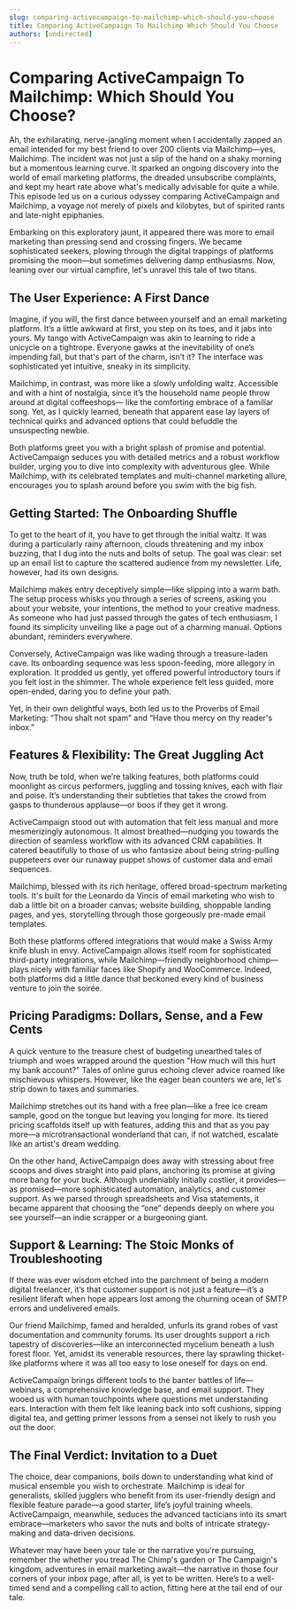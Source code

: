 ```yaml
---
slug: comparing-activecampaign-to-mailchimp-which-should-you-choose
title: Comparing ActiveCampaign To Mailchimp Which Should You Choose
authors: [undirected]
---
```



# Comparing ActiveCampaign To Mailchimp: Which Should You Choose?

Ah, the exhilarating, nerve-jangling moment when I accidentally zapped an email intended for my best friend to over 200 clients via Mailchimp—yes, Mailchimp. The incident was not just a slip of the hand on a shaky morning but a momentous learning curve. It sparked an ongoing discovery into the world of email marketing platforms, the dreaded unsubscribe complaints, and kept my heart rate above what's medically advisable for quite a while. This episode led us on a curious odyssey comparing ActiveCampaign and Mailchimp, a voyage not merely of pixels and kilobytes, but of spirited rants and late-night epiphanies.

Embarking on this exploratory jaunt, it appeared there was more to email marketing than pressing send and crossing fingers. We became sophisticated seekers, plowing through the digital trappings of platforms promising the moon—but sometimes delivering damp enthusiasms. Now, leaning over our virtual campfire, let's unravel this tale of two titans.

## The User Experience: A First Dance

Imagine, if you will, the first dance between yourself and an email marketing platform. It’s a little awkward at first, you step on its toes, and it jabs into yours. My tango with ActiveCampaign was akin to learning to ride a unicycle on a tightrope. Everyone gawks at the inevitability of one’s impending fall, but that's part of the charm, isn’t it? The interface was sophisticated yet intuitive, sneaky in its simplicity. 

Mailchimp, in contrast, was more like a slowly unfolding waltz. Accessible and with a hint of nostalgia, since it’s the household name people throw around at digital coffeeshops— like the comforting embrace of a familiar song. Yet, as I quickly learned, beneath that apparent ease lay layers of technical quirks and advanced options that could befuddle the unsuspecting newbie.

Both platforms greet you with a bright splash of promise and potential. ActiveCampaign seduces you with detailed metrics and a robust workflow builder, urging you to dive into complexity with adventurous glee. While Mailchimp, with its celebrated templates and multi-channel marketing allure, encourages you to splash around before you swim with the big fish.

## Getting Started: The Onboarding Shuffle

To get to the heart of it, you have to get through the initial waltz. It was during a particularly rainy afternoon, clouds threatening and my inbox buzzing, that I dug into the nuts and bolts of setup. The goal was clear: set up an email list to capture the scattered audience from my newsletter. Life, however, had its own designs.

Mailchimp makes entry deceptively simple—like slipping into a warm bath. The setup process whisks you through a series of screens, asking you about your website, your intentions, the method to your creative madness. As someone who had just passed through the gates of tech enthusiasm, I found its simplicity unveiling like a page out of a charming manual. Options abundant, reminders everywhere.

Conversely, ActiveCampaign was like wading through a treasure-laden cave. Its onboarding sequence was less spoon-feeding, more allegory in exploration. It prodded us gently, yet offered powerful introductory tours if you felt lost in the shimmer. The whole experience felt less guided, more open-ended, daring you to define your path.

Yet, in their own delightful ways, both led us to the Proverbs of Email Marketing: “Thou shalt not spam” and “Have thou mercy on thy reader's inbox.”

## Features & Flexibility: The Great Juggling Act

Now, truth be told, when we’re talking features, both platforms could moonlight as circus performers, juggling and tossing knives, each with flair and poise. It’s understanding their subtleties that takes the crowd from gasps to thunderous applause—or boos if they get it wrong.

ActiveCampaign stood out with automation that felt less manual and more mesmerizingly autonomous. It almost breathed—nudging you towards the direction of seamless workflow with its advanced CRM capabilities. It catered beautifully to those of us who fantasize about being string-pulling puppeteers over our runaway puppet shows of customer data and email sequences.

Mailchimp, blessed with its rich heritage, offered broad-spectrum marketing tools. It's built for the Leonardo da Vincis of email marketing who wish to dab a little bit on a broader canvas; website building, shoppable landing pages, and yes, storytelling through those gorgeously pre-made email templates.

Both these platforms offered integrations that would make a Swiss Army knife blush in envy. ActiveCampaign allows itself room for sophisticated third-party integrations, while Mailchimp—friendly neighborhood chimp—plays nicely with familiar faces like Shopify and WooCommerce. Indeed, both platforms did a little dance that beckoned every kind of business venture to join the soirée.

## Pricing Paradigms: Dollars, Sense, and a Few Cents

A quick venture to the treasure chest of budgeting unearthed tales of triumph and woes wrapped around the question "How much will this hurt my bank account?" Tales of online gurus echoing clever advice roamed like mischievous whispers. However, like the eager bean counters we are, let's strip down to taxes and summaries.

Mailchimp stretches out its hand with a free plan—like a free ice cream sample, good on the tongue but leaving you longing for more. Its tiered pricing scaffolds itself up with features, adding this and that as you pay more—a microtransactional wonderland that can, if not watched, escalate like an artist's dream wedding. 

On the other hand, ActiveCampaign does away with stressing about free scoops and dives straight into paid plans, anchoring its promise at giving more bang for your buck. Although undeniably initially costlier, it provides—as promised—more sophisticated automation, analytics, and customer support. As we parsed through spreadsheets and Visa statements, it became apparent that choosing the “one” depends deeply on where you see yourself—an indie scrapper or a burgeoning giant.

## Support & Learning: The Stoic Monks of Troubleshooting

If there was ever wisdom etched into the parchment of being a modern digital freelancer, it’s that customer support is not just a feature—it’s a resilient liferaft when hope appears lost among the churning ocean of SMTP errors and undelivered emails.

Our friend Mailchimp, famed and heralded, unfurls its grand robes of vast documentation and community forums. Its user droughts support a rich tapestry of discoveries—like an interconnected mycelium beneath a lush forest floor. Yet, amidst its venerable resources, there lay sprawling thicket-like platforms where it was all too easy to lose oneself for days on end.

ActiveCampaign brings different tools to the banter battles of life—webinars, a comprehensive knowledge base, and email support. They wooed us with human touchpoints where questions met understanding ears. Interaction with them felt like leaning back into soft cushions, sipping digital tea, and getting primer lessons from a sensei not likely to rush you out the door.

## The Final Verdict: Invitation to a Duet

The choice, dear companions, boils down to understanding what kind of musical ensemble you wish to orchestrate. Mailchimp is ideal for generalists, skilled jugglers who benefit from its user-friendly design and flexible feature parade—a good starter, life’s joyful training wheels. ActiveCampaign, meanwhile, seduces the advanced tacticians into its smart embrace—marketers who savor the nuts and bolts of intricate strategy-making and data-driven decisions.

Whatever may have been your tale or the narrative you're pursuing, remember the whether you tread The Chimp's garden or The Campaign's kingdom, adventures in email marketing await—the narrative in those four corners of your inbox page, after all, is yet to be written. Here’s to a well-timed send and a compelling call to action, fitting here at the tail end of our tale.